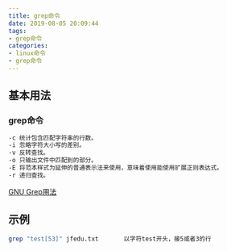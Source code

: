 ```yaml
---
title: grep命令
date: 2019-08-05 20:09:44
tags: 
- grep命令
categories: 
- linux命令
- grep命令
---
```


## 基本用法

### grep命令

```bash
-c 统计包含匹配字符串的行数。
-i 忽略字符大小写的差别。
-v 反转查找。
-o 只输出文件中匹配到的部分。
-E 将范本样式为延伸的普通表示法来使用，意味着使用能使用扩展正则表达式。
-r 递归查找。
```

[GNU Grep用法](https://www.gnu.org/savannah-checkouts/gnu/grep/manual/grep.html)



## 示例

```bash
grep "test[53]" jfedu.txt 		以字符test开头，接5或者3的行

```



